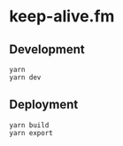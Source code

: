 # keep-alive.fm

## Development

```
yarn
yarn dev
```

## Deployment

```
yarn build
yarn export
```
